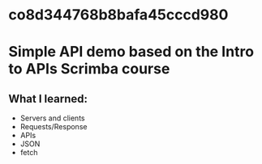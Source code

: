 # co8d344768b8bafa45cccd980

# Simple API demo based on the Intro to APIs Scrimba course

## What I learned:

- Servers and clients
- Requests/Response
- APIs
- JSON
- fetch
